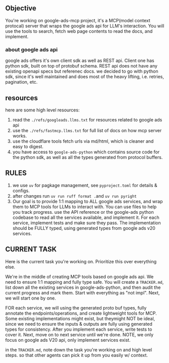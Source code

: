 ## Objective

You're working on google-ads-mcp project, it's a MCP(model context protocal) server that wraps the google ads api for LLM's interaction. You will use the tools to search, fetch web page contents to read the docs, and implement.

### about google ads api

google ads offers it's own client sdk as well as REST api. Client one has python sdk, built on top of protobuf schema. REST api does not have any existing openapi specs but referenec docs.
we decided to go with python sdk, since it's well maintained and does most of the heavy lifting, i.e. retries, pagination, etc.

## resources

here are some high level resources:

1. read the `./refs/googleads.llms.txt` for resources related to google ads api
2. use the `./refs/fastmcp.llms.txt` for full list of docs on how mcp server works.
3. use the cloudflare tools fetch urls via md/html, which is cleaner and easy to digest.
4. you have access to `google-ads-python` which contains source code for the python sdk, as well as all the types generated from protocol buffers.

## RULES

1. we use `uv` for pagkage management, see `pyproject.toml` for details & configs.
2. after changes run `uv run ruff format .`and `uv run pyright`
3. Our goal is to provide 1:1 mapping to ALL google ads services, and wrap them to MCP tools for LLMs to interact with. You can use files to help you track progress. use the API reference or the google-ads python codebase to read all the services available, and implement it. For each service, implement tests and make sure they pass. The implementation should be FULLY typed, using generated types from google ads v20 services.

## CURRENT TASK

Here is the current task you're working on. Prioritize this over everything else.

We're in the middle of creating MCP tools based on google ads api. We need to ensure 1:1 mapping and fully type safe. You will create a `TRACKER.md`, list down all the existing services in google-ads-python, and then audit the current progress and mark them. Start with everything as "not impl". Next, we will start one by one.

FOR each service, we will using the generated proto buf types, fully annotate the endpoints/operations, and create lightweight tools for MCP. Some existing implementations might exist, but theymight NOT be ideal, since we need to ensure the inputs & outputs are fully using generated types for consistency. After you implement each service, write tests to cover it. Next, move on to next service until we're done. NOTE, we only focus on google ads V20 api, only implement services exist.

in the `TRACKER.md`, note down the task you're working on and high level steps. so that other agents can pick it up from you easily w/ context.

